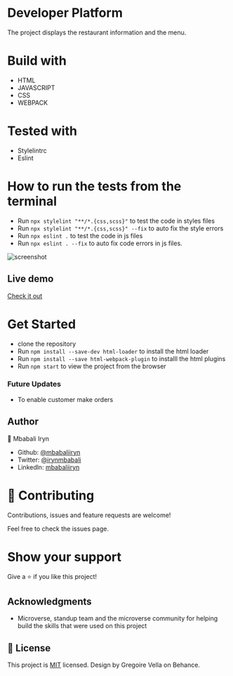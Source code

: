 # Developer Platform
The project displays the restaurant information and the menu.

# Build with

- HTML
- JAVASCRIPT
- CSS
- WEBPACK

# Tested with
- Stylelintrc
- Eslint 

# How to run the tests from the terminal
- Run `npx stylelint "**/*.{css,scss}"` to test the code in styles files
- Run `npx stylelint "**/*.{css,scss}" --fix` to auto fix the style errors
- Run `npx eslint .` to test the code in js files 
- Run `npx eslint . --fix` to auto fix code errors in js files.


![screenshot](![rest](https://user-images.githubusercontent.com/44978186/88474291-8fb98700-cf2d-11ea-9152-e10770075cdb.png)
)

## Live demo

[Check it out](https://engineerplatform.herokuapp.com/users/sign_in)

# Get Started
- clone the repository
- Run `npm install --save-dev html-loader` to install the html loader
- Run `npm install --save html-webpack-plugin` to installl the html plugins
- Run `npm start` to view the project from the browser 


### Future Updates
- To enable customer make orders 

## Author

👤 Mbabali Iryn

- Github: [@mbabaliiryn](https://github.com/mbabaliiryn)
- Twitter: [@irynmbabali](https://twitter.com/irynmbabali)
- Linkedln: [mbabaliiryn](https://www.linkedin.com/in/mbabaliiryn)

# 🤝 Contributing

Contributions, issues and feature requests are welcome!

Feel free to check the issues page.

# Show your support

Give a ⭐️ if you like this project!

## Acknowledgments

- Microverse, standup team and the microverse community for helping build the skills that were used on this project

## 📝 License

This project is [MIT](lic.url) licensed.
Design by Gregoire Vella on Behance.
